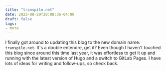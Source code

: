 ```yaml
---
title: "transpile.net"
date: 2023-08-29T20:08:36-04:00
draft: false
tags:
- meta
---
```

I finally got around to updating this blog to the new domain name: `transpile.net`. It's a double entendre, get it? Even though I haven't touched this blog since around this time last year, it was effortless to get it up and running with the latest version of Hugo and a switch to GitLab Pages. I have lots of ideas for writing and follow-ups, so check back.
